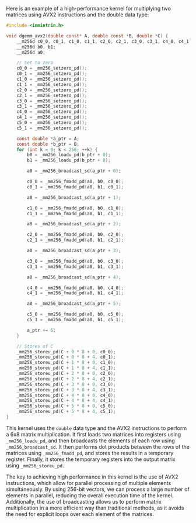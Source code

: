 
Here is an example of a high-performance kernel for multiplying two matrices using AVX2 instructions and the double data type:
```c
#include <immintrin.h>

void dgemm_avx2(double const* A, double const *B, double *C) {
    __m256d c0_0, c0_1, c1_0, c1_1, c2_0, c2_1, c3_0, c3_1, c4_0, c4_1, c5_0, c5_1;
    __m256d b0, b1;
    __m256d a0;

    // Set to zero
    c0_0 = _mm256_setzero_pd();
    c0_1 = _mm256_setzero_pd();
    c1_0 = _mm256_setzero_pd();
    c1_1 = _mm256_setzero_pd();
    c2_0 = _mm256_setzero_pd();
    c2_1 = _mm256_setzero_pd();
    c3_0 = _mm256_setzero_pd();
    c3_1 = _mm256_setzero_pd();
    c4_0 = _mm256_setzero_pd();
    c4_1 = _mm256_setzero_pd();
    c5_0 = _mm256_setzero_pd();
    c5_1 = _mm256_setzero_pd();

    const double *a_ptr = A;
    const double *b_ptr = B;
    for (int k = 0; k < 256; ++k) {
        b0 = _mm256_loadu_pd(b_ptr + 0);
        b1 = _mm256_loadu_pd(b_ptr + 8);

        a0 = _mm256_broadcast_sd(a_ptr + 0);

        c0_0 = _mm256_fmadd_pd(a0, b0, c0_0);
        c0_1 = _mm256_fmadd_pd(a0, b1, c0_1);

        a0 = _mm256_broadcast_sd(a_ptr + 1);

        c1_0 = _mm256_fmadd_pd(a0, b0, c1_0);
        c1_1 = _mm256_fmadd_pd(a0, b1, c1_1);

        a0 = _mm256_broadcast_sd(a_ptr + 2);

        c2_0 = _mm256_fmadd_pd(a0, b0, c2_0);
        c2_1 = _mm256_fmadd_pd(a0, b1, c2_1);

        a0 = _mm256_broadcast_sd(a_ptr + 3);

        c3_0 = _mm256_fmadd_pd(a0, b0, c3_0);
        c3_1 = _mm256_fmadd_pd(a0, b1, c3_1);

        a0 = _mm256_broadcast_sd(a_ptr + 4);

        c4_0 = _mm256_fmadd_pd(a0, b0, c4_0);
        c4_1 = _mm256_fmadd_pd(a0, b1, c4_1);

        a0 = _mm256_broadcast_sd(a_ptr + 5);

        c5_0 = _mm256_fmadd_pd(a0, b0, c5_0);
        c5_1 = _mm256_fmadd_pd(a0, b1, c5_1);

        a_ptr += 6;
    }

    // Stores of C
    _mm256_storeu_pd(C + 0 * 8 + 0, c0_0);
    _mm256_storeu_pd(C + 0 * 8 + 4, c0_1);
    _mm256_storeu_pd(C + 1 * 8 + 0, c1_0);
    _mm256_storeu_pd(C + 1 * 8 + 4, c1_1);
    _mm256_storeu_pd(C + 2 * 8 + 0, c2_0);
    _mm256_storeu_pd(C + 2 * 8 + 4, c2_1);
    _mm256_storeu_pd(C + 3 * 8 + 0, c3_0);
    _mm256_storeu_pd(C + 3 * 8 + 4, c3_1);
    _mm256_storeu_pd(C + 4 * 8 + 0, c4_0);
    _mm256_storeu_pd(C + 4 * 8 + 4, c4_1);
    _mm256_storeu_pd(C + 5 * 8 + 0, c5_0);
    _mm256_storeu_pd(C + 5 * 8 + 4, c5_1);
}
```
This kernel uses the `double` data type and the AVX2 instructions to perform a 6x8 matrix multiplication. It first loads two matrices into registers using `_mm256_loadu_pd`, and then broadcasts the elements of each row using `_mm256_broadcast_sd`. It then performs dot products between the rows of the matrices using `_mm256_fmadd_pd`, and stores the results in a temporary register. Finally, it stores the temporary registers into the output matrix using `_mm256_storeu_pd`.

The key to achieving high performance in this kernel is the use of AVX2 instructions, which allow for parallel processing of multiple elements simultaneously. By using 256-bit vectors, we can process a large number of elements in parallel, reducing the overall execution time of the kernel. Additionally, the use of broadcasting allows us to perform matrix multiplication in a more efficient way than traditional methods, as it avoids the need for explicit loops over each element of the matrices.

